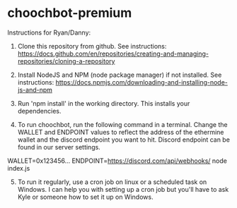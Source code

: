 # choochbot-premium

Instructions for Ryan/Danny:

1. Clone this repository from github. See instructions:
https://docs.github.com/en/repositories/creating-and-managing-repositories/cloning-a-repository

2. Install NodeJS and NPM (node package manager) if not installed. See instructions:
https://docs.npmjs.com/downloading-and-installing-node-js-and-npm

3. Run 'npm install' in the working directory. This installs your dependencies. 

4. To run choochbot, run the following command in a terminal. Change the WALLET and ENDPOINT values to reflect
the address of the ethermine wallet and the discord endpoint you want to hit. Discord endpoint can be found
in our server settings.

WALLET=0x123456... ENDPOINT=https://discord.com/api/webhooks/ node index.js

5. To run it regularly, use a cron job on linux or a scheduled task on Windows. I can help you with setting up a
cron job but you'll have to ask Kyle or someone how to set it up on Windows.